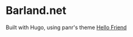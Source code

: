 # Barland.net
Built with Hugo, using panr's theme [Hello Friend](https://github.com/panr/hugo-theme-hello-friend)

